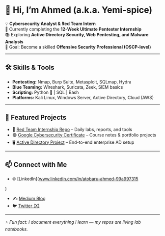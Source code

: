 # 👋 Hi, I’m Ahmed (a.k.a. Yemi-spice)  

💡 **Cybersecurity Analyst & Red Team Intern**  
🔐 Currently completing the **12-Week Ultimate Pentester Internship**  
📚 Exploring **Active Directory Security, Web Pentesting, and Malware Analysis**  
🎯 Goal: Become a skilled **Offensive Security Professional (OSCP-level)**  

---

## 🛠️ Skills & Tools
- **Pentesting:** Nmap, Burp Suite, Metasploit, SQLmap, Hydra  
- **Blue Teaming:** Wireshark, Suricata, Zeek, SIEM basics  
- **Scripting:** Python 🐍 | SQL | Bash  
- **Platforms:** Kali Linux, Windows Server, Active Directory, Cloud (AWS)  

---

## 📂 Featured Projects
- 🔴 [Red Team Internship Repo](https://github.com/Yemi-spice/redteam-internship) – Daily labs, reports, and tools  
- 🟢 [Google Cybersecurity Certificate](https://github.com/Yemi-spice/google-cybersecurity) – Course notes & portfolio projects  
- 🖥️ [Active Directory Project](https://github.com/Yemi-spice/active-directory-lab) – End-to-end enterprise AD setup  

---

## 📫 Connect with Me
- 🌐 [LinkedIn](www.linkedin.com/in/atobaru-ahmed-99a997315

)  
- ✍️ [Medium Blog](https://medium.com/@your-link)  
- 🐦 [Twitter (X)](https://twitter.com/your-link)  

---
⭐️ *Fun fact: I document everything I learn — my repos are living lab notebooks.*
